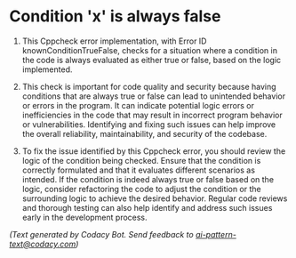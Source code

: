 # Condition 'x' is always false

1. This Cppcheck error implementation, with Error ID knownConditionTrueFalse, checks for a situation where a condition in the code is always evaluated as either true or false, based on the logic implemented.

2. This check is important for code quality and security because having conditions that are always true or false can lead to unintended behavior or errors in the program. It can indicate potential logic errors or inefficiencies in the code that may result in incorrect program behavior or vulnerabilities. Identifying and fixing such issues can help improve the overall reliability, maintainability, and security of the codebase.

3. To fix the issue identified by this Cppcheck error, you should review the logic of the condition being checked. Ensure that the condition is correctly formulated and that it evaluates different scenarios as intended. If the condition is indeed always true or false based on the logic, consider refactoring the code to adjust the condition or the surrounding logic to achieve the desired behavior. Regular code reviews and thorough testing can also help identify and address such issues early in the development process.

_(Text generated by Codacy Bot. Send feedback to ai-pattern-text@codacy.com)_
